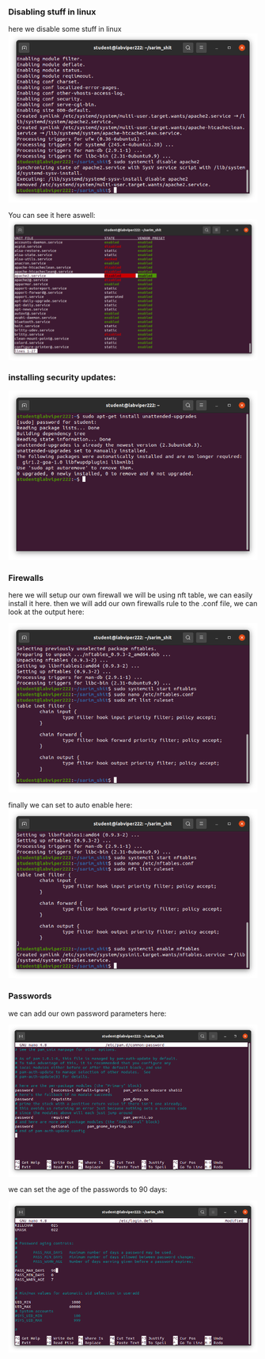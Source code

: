 ### Disabling stuff in linux
here we disable some stuff in linux
![first image on github formats](https://github.com/Mercurycode2002/OS_lab-_semester_4/blob/main/Lab_11/Images/disable_apache.png)

You can see it here aswell:
![the systemctl stuff here:](https://github.com/Mercurycode2002/OS_lab-_semester_4/blob/main/Lab_11/Images/disables_stuff.png)

### installing security updates:
![to update stuff](https://github.com/Mercurycode2002/OS_lab-_semester_4/blob/main/Lab_11/Images/updated.png)

### Firewalls
here we will setup our own firewall we will be using nft table, we can easily install it here. then we will add our own firewalls rule to the .conf file,
we can look at the output here:

![display config of nft table: ](https://github.com/Mercurycode2002/OS_lab-_semester_4/blob/main/Lab_11/Images/nftsetup.png)

finally we can set to auto enable here:
![auto enable nft](https://github.com/Mercurycode2002/OS_lab-_semester_4/blob/main/Lab_11/Images/enablenft.png)

### Passwords
we can add our own password parameters here:

![display file out put](https://github.com/Mercurycode2002/OS_lab-_semester_4/blob/main/Lab_11/Images/password_setting.png)

we can set the age of the passwords to 90 days:

![90 day rule](https://github.com/Mercurycode2002/OS_lab-_semester_4/blob/main/Lab_11/Images/changed_age.png)
